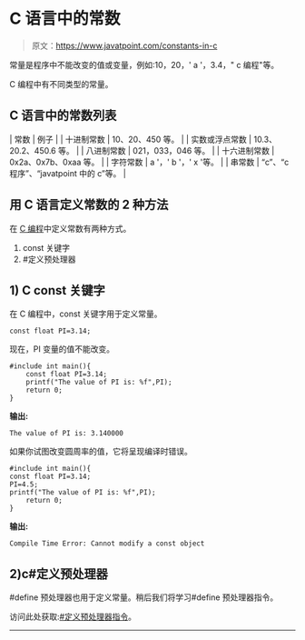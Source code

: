 # C 语言中的常数

> 原文：<https://www.javatpoint.com/constants-in-c>

常量是程序中不能改变的值或变量，例如:10，20，' a '，3.4，" c 编程"等。

C 编程中有不同类型的常量。

## C 语言中的常数列表

| 常数 | 例子 |
| 十进制常数 | 10、20、450 等。 |
| 实数或浮点常数 | 10.3、20.2、450.6 等。 |
| 八进制常数 | 021，033，046 等。 |
| 十六进制常数 | 0x2a、0x7b、0xaa 等。 |
| 字符常数 | a '，' b '，' x '等。 |
| 串常数 | “c”、“c 程序”、“javatpoint 中的 c”等。 |

## 用 C 语言定义常数的 2 种方法

在 [C 编程](https://www.javatpoint.com/c-programming-language-tutorial)中定义常数有两种方式。

1.  const 关键字
2.  #定义预处理器

## 1) C const 关键字

在 C 编程中，const 关键字用于定义常量。

```
const float PI=3.14;

```

现在，PI 变量的值不能改变。

```
#include int main(){  
	const float PI=3.14;  
	printf("The value of PI is: %f",PI);  
	return 0;
} 
```

**输出:**

```
The value of PI is: 3.140000

```

如果你试图改变圆周率的值，它将呈现编译时错误。

```
#include int main(){  
const float PI=3.14;   
PI=4.5;  
printf("The value of PI is: %f",PI);  
	return 0;
} 
```

**输出:**

```
Compile Time Error: Cannot modify a const object

```

## 2)c#定义预处理器

#define 预处理器也用于定义常量。稍后我们将学习#define 预处理器指令。

访问此处获取:[#定义预处理器指令](https://www.javatpoint.com/c-preprocessor-define)。

* * *
